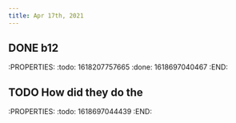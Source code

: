 ```yaml
---
title: Apr 17th, 2021
---
```


## DONE b12
:PROPERTIES:
:todo: 1618207757665
:done: 1618697040467
:END:
## TODO How did they do the 
:PROPERTIES:
:todo: 1618697044439
:END:

